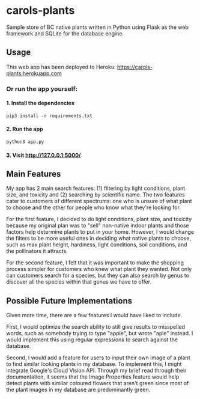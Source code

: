 # carols-plants

Sample store of BC native plants written in Python using Flask as the web framework and SQLite for the database engine.

## Usage
This web app has been deployed to Heroku: https://carols-plants.herokuapp.com

### Or run the app yourself:
#### 1. Install the dependencies
```
pip3 install -r requirements.txt
```
#### 2. Run the app
```
python3 app.py
```
#### 3. Visit http://127.0.0.1:5000/

## Main Features
My app has 2 main search features: (1) filtering by light conditions, plant size, and toxicity and (2) searching by scientific name. The two features cater to customers of different spectrums: one who is unsure of what plant to choose and the other for people who know what they're looking for. 

For the first feature, I decided to do light conditions, plant size, and toxicity because my original plan was to "sell" non-native indoor plants and those factors help determine plants to put in your home. However, I would change the filters to be more useful ones in deciding what native plants to choose, such as max plant height, hardiness, light conditions, soil conditions, and the pollinators it attracts. 

For the second feature, I felt that it was important to make the shopping process simpler for customers who knew what plant they wanted. Not only can customers search for a species, but they can also search by genus to discover all the species within that genus we have to offer.

## Possible Future Implementations
Given more time, there are a few features I would have liked to include.

First, I would optimize the search ability to still give results to misspelled words, such as somebody trying to type "apple", but wrote "aple" instead. I would implement this using regular expressions to search against the database.

Second, I would add a feature for users to input their own image of a plant to find similar looking plants in my database. To implement this, I might integrate Google's Cloud Vision API. Through my brief read through their documentation, it seems that the Image Properties feature would help detect plants with similar coloured flowers that aren't green since most of the plant images in my database are predominantly green.
